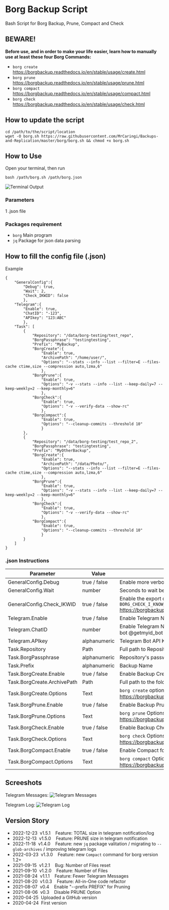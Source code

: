 # Borg Backup Script
Bash Script for Borg Backup, Prune, Compact and Check

##   BEWARE!
**Before use, and in order to make your life easier, learn how to manually use at least these four Borg Commands:**
- `borg create`     https://borgbackup.readthedocs.io/en/stable/usage/create.html
- `borg prune`      https://borgbackup.readthedocs.io/en/stable/usage/prune.html
- `borg compact`    https://borgbackup.readthedocs.io/en/stable/usage/compact.html
- `borg check`      https://borgbackup.readthedocs.io/en/stable/usage/check.html

## How to update the script
```
cd /path/to/the/script/location
wget -O borg.sh https://raw.githubusercontent.com/MrCaringi/Backups-and-Replication/master/borg/borg.sh && chmod +x borg.sh
```

## How to Use
Open your terminal, then run
```
bash /path/borg.sh /path/borg.json
```
![Terminal Output](https://github.com/MrCaringi/assets/blob/main/images/scripts/borg/terminal_01.png)

### Parameters
1 .json file

### Packages requirement
- `borg`  Main program
- `jq`    Package for json data parsing

##  How to fill the config file (.json)
Example
```
{
    "GeneralConfig":{
        "Debug": true,
        "Wait": 2,
        "Check_IKWID": false
        },
    "Telegram":{
        "Enable": true,
        "ChatID": "-123",
        "APIkey": "123:ABC"
        },
    "Task": [
        {
            "Repository": "/data/borg-testing/test_repo",
            "BorgPassphrase": "testingtesting", 
            "Prefix": "MyBackup",     
            "BorgCreate":{
                "Enable": true,
                "ArchivePath": "/home/user/",
                "Options": "--stats --info --list --filter=E --files-cache ctime,size --compression auto,lzma,6"
                },
            "BorgPrune":{
                "Enable": true,
                "Options": "-v --stats --info --list --keep-daily=7 --keep-weekly=2 --keep-monthly=6"
                },
            "BorgCheck":{
                "Enable": true,
                "Options": "-v --verify-data --show-rc"
                },
            "BorgCompact":{
                "Enable": true,
                "Options": "--cleanup-commits --threshold 10"
                }
        },
        {
            "Repository": "/data/borg-testing/test_repo_2",
            "BorgPassphrase": "testingtesting", 
            "Prefix": "MyOtherBackup",     
            "BorgCreate":{
                "Enable": true,
                "ArchivePath": "/data/Photo/",
                "Options": "--stats --info --list --filter=E --files-cache ctime,size --compression auto,lzma,6"
                },
            "BorgPrune":{
                "Enable": true,
                "Options": "-v --stats --info --list --keep-daily=7 --keep-weekly=2 --keep-monthly=6"
                },
            "BorgCheck":{
                "Enable": true,
                "Options": "-v --verify-data --show-rc"
                },
            "BorgCompact":{
                "Enable": true,
                "Options": "--cleanup-commits --threshold 10"
                }
        }    
    ]
}
```
### .json Instructions
| Parameter | Value | Description |
|---------------------- | -----------| ---------------------------------|
| GeneralConfig.Debug | true / false | Enable more verbosity in the program log |
| GeneralConfig.Wait | number | Seconds to wait between task |
| GeneralConfig.Check_IKWID | true / false | Enable the export of the variable `BORG_CHECK_I_KNOW_WHAT_I_AM_DOING=YES` https://borgbackup.readthedocs.io/en/stable/usage/general.html |
| Telegram.Enable | true / false | Enable Telegram Notifications |
| Telegram.ChatID | number | Enable Telegram Notifications (you can get this when you add the bot @getmyid_bot to your chat/group) |
| Telegram.APIkey | alphanumeric | Telegram Bot API Key |
| Task.Repository | Path | Full path to Repository |
| Task.BorgPassphrase | alphanumeric | Repository's password |
| Task.Prefix | alphanumeric | Backup Name |
| Task.BorgCreate.Enable | true / false | Enable Backup Creation for this task |
| Task.BorgCreate.ArchivePath | Path | Full path to the folder that is going to be backed up |
| Task.BorgCreate.Options | Text | `borg create` options https://borgbackup.readthedocs.io/en/stable/usage/create.html |
| Task.BorgPrune.Enable | true / false | Enable Backup Prune (automatic deletion) for this task |
| Task.BorgPrune.Options | Text | `borg prune` Options https://borgbackup.readthedocs.io/en/stable/usage/prune.html |
| Task.BorgCheck.Enable | true / false | Enable Backup Check for this task |
| Task.BorgCheck.Options | Text | `borg check` Options https://borgbackup.readthedocs.io/en/stable/usage/check.html
| Task.BorgCompact.Enable | true / false | Enable Compact for this task |
| Task.BorgCompact.Options | Text | `borg compact` Options https://borgbackup.readthedocs.io/en/stable/usage/compact.html

##  Screeshots
Telegram Messages:
![Telegram Messages](https://github.com/MrCaringi/assets/blob/main/images/scripts/borg/telegram_01.png)

Telegram Log:
![Telegram Log](https://github.com/MrCaringi/assets/blob/main/images/scripts/borg/log_01.png)
##  Version Story
- 2022-12-23  v1.5.1    Feature: TOTAL size in telegram notification/log
- 2022-12-13  v1.5.0    Feature: PRUNE size in telegram notification
- 2022-11-18  v1.4.0    Feature: new `jq` package valitation / migrating to `--glob-archives` / improving telegram logs
- 2022-03-23  v1.3.0    Feature: new `Compact` command for borg version 1.2+
- 2021-09-15  v1.2.1    Bug: Number of Files reset
- 2021-09-10  v1.2.0    Feature: Number of Files
- 2021-08-24  v1.1.1    Feature: Fewer Telegram Messages
- 2021-08-20  v1.0.3    Feature: All-in-One code refactor
- 2021-08-07  v0.4    Enable "--prefix PREFIX" for Pruning
- 2021-08-06  v0.3    Disable PRUNE Option
- 2020-04-25  Uploaded a GitHub version
- 2020-04-24  First version